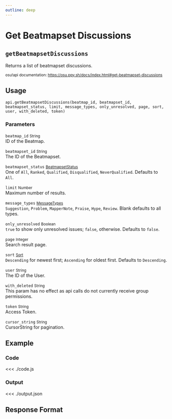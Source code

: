 ```yaml
---
outline: deep
---
```


# Get Beatmapset Discussions <Badge type="info" text="GET"/>

## `getBeatmapsetDiscussions`

Returns a list of beatmapset discussions.

<small>osu!api documentation: https://osu.ppy.sh/docs/index.html#get-beatmapset-discussions</small>

## Usage

`api.getBeatmapsetDiscussions(beatmap_id, beatmapset_id, beatmapset_status, limit, message_types, only_unresolved, page, sort, user, with_deleted, token)`

### Parameters

`beatmap_id` <small>String</small> <Badge type="tip" text="optional" /><br>
ID of the Beatmap.

`beatmapset_id` <small>String</small> <Badge type="tip" text="optional" /><br>
The ID of the Beatmapset.

`beatmapset_status` <small>[BeatmapsetStatus](../../types/beatmapset-status)</small> <Badge type="tip" text="optional" /><br>
One of `All`, `Ranked`, `Qualified`, `Disqualified`, `NeverQualified`. Defaults to `All`.

`limit` <small>Number</small> <Badge type="tip" text="optional" /><br>
Maximum number of results.

`message_types` <small>[MessageTypes](../../types/message-types)</small> <Badge type="tip" text="optional" /><br>
`Suggestion`, `Problem`, `MapperNote`, `Praise`, `Hype`, `Review`. Blank defaults to all types.

`only_unresolved` <small>Boolean</small> <Badge type="tip" text="optional" /><br>
`true` to show only unresolved issues; `false`, otherwise. Defaults to `false`.

`page` <small>Integer</small> <Badge type="tip" text="optional" /><br>
Search result page.

`sort` <small>[Sort](../../types/sort)</small> <Badge type="tip" text="optional" /><br>
`Descending` for newest first; `Ascending` for oldest first. Defaults to `Descending`.

`user` <small>String</small> <Badge type="tip" text="optional" /><br>
The ID of the User.

`with_deleted` <small>String</small> <Badge type="tip" text="optional" /><br>
This param has no effect as api calls do not currently receive group permissions.

`token` <small>String</small><br>
Access Token.

`cursor_string` <small>String</small> <Badge type="tip" text="optional" /> <Badge type="danger" text="not implemented" /><br>
CursorString for pagination.

## Example

### Code
<<< ./code.js

### Output
<<< ./output.json

## Response Format

<!--@include: ./response.md-->